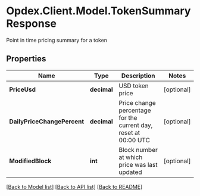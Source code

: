 # Opdex.Client.Model.TokenSummaryResponse
Point in time pricing summary for a token

## Properties

Name | Type | Description | Notes
------------ | ------------- | ------------- | -------------
**PriceUsd** | **decimal** | USD token price | [optional] 
**DailyPriceChangePercent** | **decimal** | Price change percentage for the current day, reset at 00:00 UTC | [optional] 
**ModifiedBlock** | **int** | Block number at which price was last updated | [optional] 

[[Back to Model list]](../README.md#documentation-for-models) [[Back to API list]](../README.md#documentation-for-api-endpoints) [[Back to README]](../README.md)

